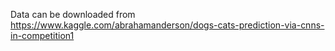 Data can be downloaded from
https://www.kaggle.com/abrahamanderson/dogs-cats-prediction-via-cnns-in-competition1
